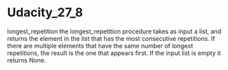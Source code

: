 # Udacity_27_8
longest_repetition
the longest_repetition procedure takes as input a list, and returns the element in the list that has the most consecutive repetitions. 
If there are multiple elements that have the same number of longest repetitions, the result is the one that appears first. If the input list is empty it returns None.
